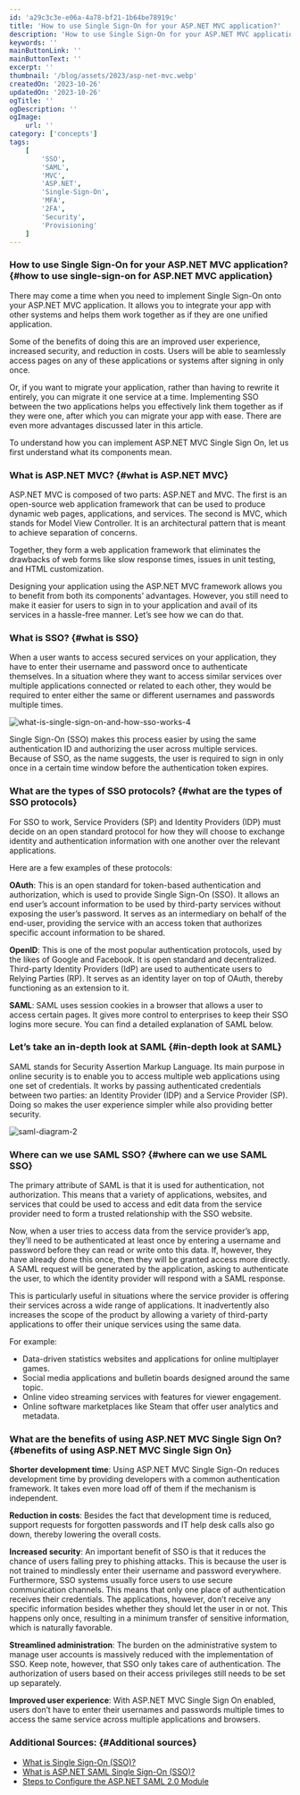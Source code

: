 ```yaml
---
id: 'a29c3c3e-e06a-4a78-bf21-1b64be78919c'
title: 'How to use Single Sign-On for your ASP.NET MVC application?'
description: 'How to use Single Sign-On for your ASP.NET MVC application?'
keywords: ''
mainButtonLink: ''
mainButtonText: ''
excerpt: ''
thumbnail: '/blog/assets/2023/asp-net-mvc.webp'
createdOn: '2023-10-26'
updatedOn: '2023-10-26'
ogTitle: ''
ogDescription: ''
ogImage:
    url: ''
category: ['concepts']
tags:
    [
		'SSO',
        'SAML',
        'MVC',
        'ASP.NET',
        'Single-Sign-On',
        'MFA',
        '2FA',
        'Security',
        'Provisioning'
    ]
---
```


### How to use Single Sign-On for your ASP.NET MVC application? {#how to use single-sign-on for ASP.NET MVC application}

There may come a time when you need to implement Single Sign-On onto your ASP.NET MVC application. It allows you to integrate your app with other systems and helps them work together as if they are one unified application.

Some of the benefits of doing this are an improved user experience, increased security, and reduction in costs. Users will be able to seamlessly access pages on any of these applications or systems after signing in only once.

Or, if you want to migrate your application, rather than having to rewrite it entirely, you can migrate it one service at a time. Implementing SSO between the two applications helps you effectively link them together as if they were one, after which you can migrate your app with ease. There are even more advantages discussed later in this article.

To understand how you can implement ASP.NET MVC Single Sign On, let us first understand what its components mean.

### What is ASP.NET MVC? {#what is ASP.NET MVC}

ASP.NET MVC is composed of two parts: ASP.NET and MVC. The first is an open-source web application framework that can be used to produce dynamic web pages, applications, and services. The second is MVC, which stands for Model View Controller. It is an architectural pattern that is meant to achieve separation of concerns. 

Together, they form a web application framework that eliminates the drawbacks of web forms like slow response times, issues in unit testing, and HTML customization.

Designing your application using the ASP.NET MVC framework allows you to benefit from both its components’ advantages. However, you still need to make it easier for users to sign in to your application and avail of its services in a hassle-free manner. Let’s see how we can do that.

 ### What is SSO? {#what is SSO}

 When a user wants to access secured services on your application, they have to enter their username and password once to authenticate themselves. In a situation where they want to access similar services over multiple applications connected or related to each other, they would be required to enter either the same or different usernames and passwords multiple times.

 ![what-is-single-sign-on-and-how-sso-works-4](/blog/assets/2023/what-is-single-sign-on-and-how-sso-works-4.webp)

 Single Sign-On (SSO) makes this process easier by using the same authentication ID and authorizing the user across multiple services. Because of SSO, as the name suggests, the user is required to sign in only once in a certain time window before the authentication token expires.

 ### What are the types of SSO protocols? {#what are the types of SSO protocols}

 For SSO to work, Service Providers (SP) and Identity Providers (IDP) must decide on an open standard protocol for how they will choose to exchange identity and authentication information with one another over the relevant applications.

 Here are a few examples of these protocols: 

 **OAuth**: This is an open standard for token-based authentication and authorization, which is used to provide Single Sign-On (SSO). It allows an end user’s account information to be used by third-party services without exposing the user’s password. It serves as an intermediary on behalf of the end-user, providing the service with an access token that authorizes specific account information to be shared.

 **OpenID**: This is one of the most popular authentication protocols, used by the likes of Google and Facebook. It is open standard and decentralized. Third-party Identity Providers (IdP) are used to authenticate users to Relying Parties (RP). It serves as an identity layer on top of OAuth, thereby functioning as an extension to it.

 **SAML**: SAML uses session cookies in a browser that allows a user to access certain pages. It gives more control to enterprises to keep their SSO logins more secure. You can find a detailed explanation of SAML below.


### Let’s take an in-depth look at SAML {#in-depth look at SAML}

SAML stands for Security Assertion Markup Language. Its main purpose in online security is to enable you to access multiple web applications using one set of credentials. It works by passing authenticated credentials between two parties: an Identity Provider (IDP) and a Service Provider (SP). Doing so makes the user experience simpler while also providing better security.

 ![saml-diagram-2](/blog/assets/2023/saml-diagram-2.webp)

 ### Where can we use SAML SSO? {#where can we use SAML SSO}

The primary attribute of SAML is that it is used for authentication, not authorization. This means that a variety of applications, websites, and services that could be used to access and edit data from the service provider need to form a trusted relationship with the SSO website.


Now, when a user tries to access data from the service provider’s app, they’ll need to be authenticated at least once by entering a username and password before they can read or write onto this data. If, however, they have already done this once, then they will be granted access more directly. A SAML request will be generated by the application, asking to authenticate the user, to which the identity provider will respond with a SAML response.


This is particularly useful in situations where the service provider is offering their services across a wide range of applications. It inadvertently also increases the scope of the product by allowing a variety of third-party applications to offer their unique services using the same data.

For example:
- Data-driven statistics websites and applications for online multiplayer games.
- Social media applications and bulletin boards designed around the same topic.
- Online video streaming services with features for viewer engagement.
- Online software marketplaces like Steam that offer user analytics and metadata.

### What are the benefits of using ASP.NET MVC Single Sign On? {#benefits of using ASP.NET MVC Single Sign On}

**Shorter development time**: Using ASP.NET MVC Single Sign-On reduces development time by providing developers with a common authentication framework. It takes even more load off of them if the mechanism is independent.

**Reduction in costs**: Besides the fact that development time is reduced, support requests for forgotten passwords and IT help desk calls also go down, thereby lowering the overall costs.

**Increased security**: An important benefit of SSO is that it reduces the chance of users falling prey to phishing attacks. This is because the user is not trained to mindlessly enter their username and password everywhere. Furthermore, SSO systems usually force users to use secure communication channels. This means that only one place of authentication receives their credentials. The applications, however, don’t receive any specific information besides whether they should let the user in or not. This happens only once, resulting in a minimum transfer of sensitive information, which is naturally favorable.

**Streamlined administration**: The burden on the administrative system to manage user accounts is massively reduced with the implementation of SSO. Keep note, however, that SSO only takes care of authentication. The authorization of users based on their access privileges still needs to be set up separately.

**Improved user experience**: With ASP.NET MVC Single Sign On enabled, users don’t have to enter their usernames and passwords multiple times to access the same service across multiple applications and browsers.

### Additional Sources: {#Additional sources}
- [What is Single Sign-On (SSO)?](https://www.miniorange.com/products/single-sign-on-sso)
- [What is ASP.NET SAML Single Sign-On (SSO)?](https://plugins.miniorange.com/asp-net-saml-single-sign-on-sso)
- [Steps to Configure the ASP.NET SAML 2.0 Module](https://plugins.miniorange.com/asp-dot-net-saml-2-0-single-sign-sso-connector#steps)

